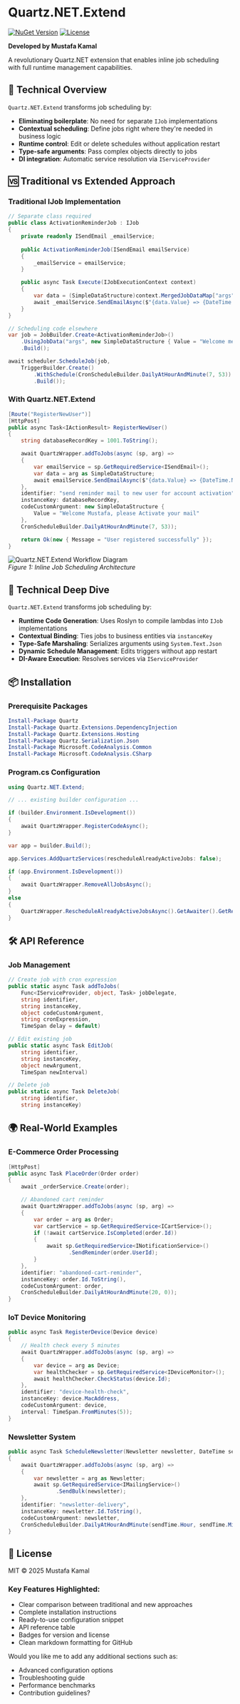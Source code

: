 

# Quartz.NET.Extend

[![NuGet Version](https://img.shields.io/nuget/v/Quartz.NET.Extend.svg?style=flat-square)](https://www.nuget.org/packages/Quartz.NET.Extend/)
[![License](https://img.shields.io/badge/license-MIT-blue.svg?style=flat-square)](LICENSE)

**Developed by Mustafa Kamal**

A revolutionary Quartz.NET extension that enables inline job scheduling with full runtime management capabilities.

## 🚀 Technical Overview

`Quartz.NET.Extend` transforms job scheduling by:

- **Eliminating boilerplate**: No need for separate `IJob` implementations
- **Contextual scheduling**: Define jobs right where they're needed in business logic
- **Runtime control**: Edit or delete schedules without application restart
- **Type-safe arguments**: Pass complex objects directly to jobs
- **DI integration**: Automatic service resolution via `IServiceProvider`

## 🆚 Traditional vs Extended Approach

### Traditional IJob Implementation

```csharp
// Separate class required
public class ActivationReminderJob : IJob 
{
    private readonly ISendEmail _emailService;
    
    public ActivationReminderJob(ISendEmail emailService) 
    {
        _emailService = emailService;
    }

    public async Task Execute(IJobExecutionContext context)
    {
        var data = (SimpleDataStructure)context.MergedJobDataMap["args"];
        await _emailService.SendEmailAsync($"{data.Value} => {DateTime.Now}");
    }
}

// Scheduling code elsewhere
var job = JobBuilder.Create<ActivationReminderJob>()
    .UsingJobData("args", new SimpleDataStructure { Value = "Welcome message" })
    .Build();

await scheduler.ScheduleJob(job, 
    TriggerBuilder.Create()
        .WithSchedule(CronScheduleBuilder.DailyAtHourAndMinute(7, 53))
        .Build());
```

### With Quartz.NET.Extend

```csharp
[Route("RegisterNewUser")]
[HttpPost]
public async Task<IActionResult> RegisterNewUser()
{
    string databaseRecordKey = 1001.ToString();

    await QuartzWrapper.addToJobs(async (sp, arg) =>
    {
        var emailService = sp.GetRequiredService<ISendEmail>();
        var data = arg as SimpleDataStructure;
        await emailService.SendEmailAsync($"{data.Value} => {DateTime.Now}");
    },
    identifier: "send reminder mail to new user for account activation",
    instanceKey: databaseRecordKey,
    codeCustomArgument: new SimpleDataStructure { 
        Value = "Welcome Mustafa, please Activate your mail" 
    },
    CronScheduleBuilder.DailyAtHourAndMinute(7, 53));

    return Ok(new { Message = "User registered successfully" });
}
```
![Quartz.NET.Extend Workflow Diagram](https://i.imgur.com/example-hdl.png)  
*Figure 1: Inline Job Scheduling Architecture*



## 🧠 Technical Deep Dive

`Quartz.NET.Extend` transforms job scheduling by:
- **Runtime Code Generation**: Uses Roslyn to compile lambdas into `IJob` implementations
- **Contextual Binding**: Ties jobs to business entities via `instanceKey`
- **Type-Safe Marshaling**: Serializes arguments using `System.Text.Json`
- **Dynamic Schedule Management**: Edits triggers without app restart
- **DI-Aware Execution**: Resolves services via `IServiceProvider`



## 📦 Installation

### Prerequisite Packages
```powershell
Install-Package Quartz
Install-Package Quartz.Extensions.DependencyInjection
Install-Package Quartz.Extensions.Hosting
Install-Package Quartz.Serialization.Json
Install-Package Microsoft.CodeAnalysis.Common
Install-Package Microsoft.CodeAnalysis.CSharp
```

### Program.cs Configuration
```csharp
using Quartz.NET.Extend;

// ... existing builder configuration ...

if (builder.Environment.IsDevelopment())
{
    await QuartzWrapper.RegisterCodeAsync();
}

var app = builder.Build();

app.Services.AddQuartzServices(rescheduleAlreadyActiveJobs: false);

if (app.Environment.IsDevelopment())
{
    await QuartzWrapper.RemoveAllJobsAsync();
}
else 
{
    QuartzWrapper.RescheduleAlreadyActiveJobsAsync().GetAwaiter().GetResult();
}
```


## 🛠 API Reference

### Job Management
```csharp
// Create job with cron expression
public static async Task addToJobs(
    Func<IServiceProvider, object, Task> jobDelegate,
    string identifier,
    string instanceKey,
    object codeCustomArgument,
    string cronExpression,
    TimeSpan delay = default)

// Edit existing job
public static async Task EditJob(
    string identifier,
    string instanceKey,
    object newArgument,
    TimeSpan newInterval)

// Delete job
public static async Task DeleteJob(
    string identifier, 
    string instanceKey)
```

## 🌍 Real-World Examples

### E-Commerce Order Processing
```csharp
[HttpPost]
public async Task PlaceOrder(Order order)
{
    await _orderService.Create(order);

    // Abandoned cart reminder
    await QuartzWrapper.addToJobs(async (sp, arg) => 
    {
        var order = arg as Order;
        var cartService = sp.GetRequiredService<ICartService>();
        if (!await cartService.IsCompleted(order.Id))
        {
            await sp.GetRequiredService<INotificationService>()
                   .SendReminder(order.UserId);
        }
    },
    identifier: "abandoned-cart-reminder",
    instanceKey: order.Id.ToString(),
    codeCustomArgument: order,
    CronScheduleBuilder.DailyAtHourAndMinute(20, 0));
}
```

### IoT Device Monitoring
```csharp
public async Task RegisterDevice(Device device)
{
    // Health check every 5 minutes
    await QuartzWrapper.addToJobs(async (sp, arg) =>
    {
        var device = arg as Device;
        var healthChecker = sp.GetRequiredService<IDeviceMonitor>();
        await healthChecker.CheckStatus(device.Id);
    },
    identifier: "device-health-check",
    instanceKey: device.MacAddress,
    codeCustomArgument: device,
    interval: TimeSpan.FromMinutes(5));
}
```

### Newsletter System
```csharp
public async Task ScheduleNewsletter(Newsletter newsletter, DateTime sendTime)
{
    await QuartzWrapper.addToJobs(async (sp, arg) =>
    {
        var newsletter = arg as Newsletter;
        await sp.GetRequiredService<IMailingService>()
               .SendBulk(newsletter);
    },
    identifier: "newsletter-delivery",
    instanceKey: newsletter.Id.ToString(),
    codeCustomArgument: newsletter,
    CronScheduleBuilder.DailyAtHourAndMinute(sendTime.Hour, sendTime.Minute));
}
```

## 📜 License
MIT © 2025 Mustafa Kamal


### Key Features Highlighted:
- Clear comparison between traditional and new approaches
- Complete installation instructions
- Ready-to-use configuration snippet
- API reference table
- Badges for version and license
- Clean markdown formatting for GitHub

Would you like me to add any additional sections such as:
- Advanced configuration options
- Troubleshooting guide
- Performance benchmarks
- Contribution guidelines?
